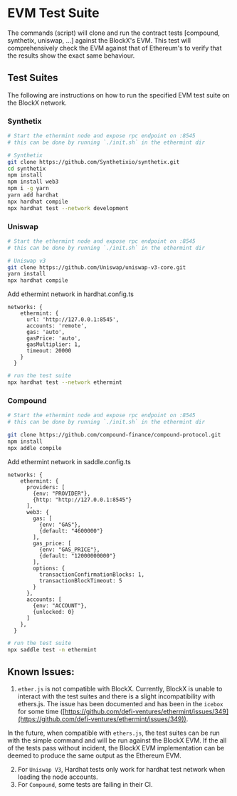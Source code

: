 # EVM Test Suite

The commands (script) will clone and run the contract tests [compound, synthetix, uniswap, ...] against the BlockX's EVM. This test will comprehensively check the EVM against that of Ethereum's to verify that the results show the exact same behaviour. 

## Test Suites
The following are instructions on how to run the specified EVM test suite on the BlockX network.

### Synthetix
```bash
# Start the ethermint node and expose rpc endpoint on :8545
# this can be done by running `./init.sh` in the ethermint dir

# Synthetix
git clone https://github.com/Synthetixio/synthetix.git
cd synthetix
npm install
npm install web3
npm i -g yarn
yarn add hardhat
npx hardhat compile
npx hardhat test --network development
```

### Uniswap
```bash
# Start the ethermint node and expose rpc endpoint on :8545
# this can be done by running `./init.sh` in the ethermint dir

# Uniswap v3
git clone https://github.com/Uniswap/uniswap-v3-core.git
yarn install
npx hardhat compile
```

Add ethermint network in hardhat.config.ts
```
networks: {
    ethermint: {
      url: 'http://127.0.0.1:8545',
      accounts: 'remote',
      gas: 'auto',
      gasPrice: 'auto',
      gasMultiplier: 1,
      timeout: 20000
    }
  }
```

```bash
# run the test suite
npx hardhat test --network ethermint
```

### Compound
```bash
# Start the ethermint node and expose rpc endpoint on :8545
# this can be done by running `./init.sh` in the ethermint dir

git clone https://github.com/compound-finance/compound-protocol.git
npm install
npx addle compile
```

Add ethermint network in saddle.config.ts
```
networks: {                                           
    ethermint: {
      providers: [                                      
        {env: "PROVIDER"},                              
        {http: "http://127.0.0.1:8545"}                 
      ],
      web3: {                                          
        gas: [
          {env: "GAS"},
          {default: "4600000"}
        ],
        gas_price: [
          {env: "GAS_PRICE"},
          {default: "12000000000"}
        ],
        options: {
          transactionConfirmationBlocks: 1,
          transactionBlockTimeout: 5
        }
      },
      accounts: [                                       
        {env: "ACCOUNT"},                               
        {unlocked: 0}                                
      ]
    },
  }
```

```bash
# run the test suite
npx saddle test -n ethermint
```

## Known Issues:

1. `ether.js` is not compatible with BlockX.
Currently, BlockX is unable to interact with the test suites and there is a slight incompatibility with ethers.js. The issue has been documented and has been in the `icebox` for some time ([https://github.com/defi-ventures/ethermint/issues/349](https://github.com/defi-ventures/ethermint/issues/349)). 

In the future, when compatible with `ethers.js`, the test suites can be run with the simple command and will be run against the BlockX EVM. If the all of the tests pass without incident, the BlockX EVM implementation can be deemed to produce the same output as the Ethereum EVM.

2. For `Uniswap V3`, Hardhat tests only work for hardhat test network when loading the node accounts.
3. For `Compound`, some tests are failing in their CI.
